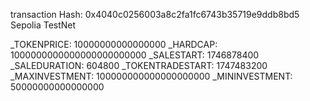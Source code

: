 transaction Hash: 0x4040c0256003a8c2fa1fc6743b35719e9ddb8bd5
Sepolia TestNet


_TOKENPRICE: 10000000000000000
_HARDCAP: 1000000000000000000000000
_SALESTART: 1746878400
_SALEDURATION: 604800
_TOKENTRADESTART: 1747483200
_MAXINVESTMENT: 100000000000000000000
_MININVESTMENT: 50000000000000000
